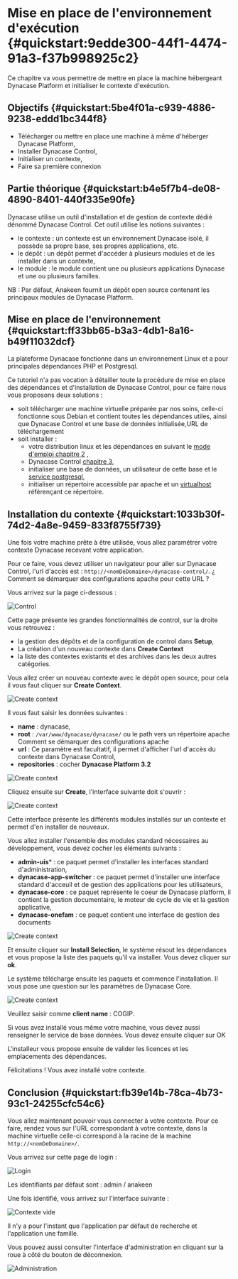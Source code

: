# Mise en place de l'environnement d'exécution {#quickstart:9edde300-44f1-4474-91a3-f37b998925c2}

Ce chapitre va vous permettre de mettre en place la machine hébergeant Dynacase
Platform et initialiser le contexte d'exécution.

## Objectifs {#quickstart:5be4f01a-c939-4886-9238-eddd1bc344f8}

 * Télécharger ou mettre en place une machine à même d'héberger Dynacase Platform,
 * Installer Dynacase Control,
 * Initialiser un contexte,
 * Faire sa première connexion

## Partie théorique {#quickstart:b4e5f7b4-de08-4890-8401-440f335e90fe}

Dynacase utilise un outil d'installation et de gestion de contexte dédié dénommé Dynacase Control. Cet outil utilise les notions suivantes :

* le contexte : un contexte est un environnement Dynacase isolé, il possède sa propre base, ses propres applications, etc.
* le dépôt : un dépôt permet d'accéder à plusieurs modules et de les installer dans un contexte,
* le module : le module contient une ou plusieurs applications Dynacase et une ou plusieurs familles. 

NB : Par défaut, Anakeen fournit un dépôt open source contenant les principaux modules de Dynacase Platform.

## Mise en place de l'environnement {#quickstart:ff33bb65-b3a3-4db1-8a16-b49f11032dcf}

La plateforme Dynacase fonctionne dans un environnement Linux et a pour principales dépendances PHP et Postgresql.

Ce tutoriel n'a pas vocation à détailler toute la procédure de mise en place
des dépendances et d'installation de Dynacase Control, pour ce faire nous vous proposons deux solutions :

* soit télécharger une machine virtuelle préparée par nos soins, celle-ci fonctionne sous Debian et contient toutes les dépendances utiles, ainsi que Dynacase Control et une base de données initialisée,<span class="flag fixme">URL de téléchargement</span>
* soit installer :
    * votre distribution linux et les dépendances en suivant le [mode d'emploi chapitre 2](https://docs.anakeen.com/dynacase/3.2/dynacase-doc-platform-operating-manual/website/book/manex-ref:7190c4ba-9c34-430d-9165-522c3ffe8eb9.html) ,
    * Dynacase Control [chapitre 3](https://docs.anakeen.com/dynacase/3.2/dynacase-doc-platform-operating-manual/website/book/manex-ref:ab61ed63-269b-458a-98ea-0accf470a460.html),
    * initialiser une base de données, un utilisateur de cette base et le [service postgresql](https://docs.anakeen.com/dynacase/3.2/dynacase-doc-platform-operating-manual/website/book/manex-ref:7190c4ba-9c34-430d-9165-522c3ffe8eb9.html##pre-req-postgresql),
    * initialiser un répertoire accessible par apache et un [virtualhost](https://docs.anakeen.com/dynacase/3.2/dynacase-doc-platform-operating-manual/website/book/manex-ref:7190c4ba-9c34-430d-9165-522c3ffe8eb9.html#manex-ref:89988168-0127-4782-9ec2-2d531fc28fd9) référençant ce répertoire.

## Installation du contexte {#quickstart:1033b30f-74d2-4a8e-9459-833f8755f739}

Une fois votre machine prête à être utilisée, vous allez paramétrer votre contexte Dynacase recevant votre application.

Pour ce faire, vous devez utiliser un navigateur pour aller sur Dynacase Control, l'url d'accès est : `http://<nomDeDomaine>/dynacase-control/`. <span class="flag inline fixme">¿ Comment se démarquer des configurations apache pour cette URL ?</span>

Vous arrivez sur la page ci-dessous :

![ Control ](01-01-Control.png "Control")

Cette page présente les grandes fonctionnalités de control, sur la droite vous retrouvez :

* la gestion des dépôts et de la configuration de control dans **Setup**,
* La création d'un nouveau contexte dans **Create Context**
* la liste des contextes existants et des archives dans les deux autres catégories.

Vous allez créer un nouveau contexte avec le dépôt open source, pour cela il vous
faut cliquer sur **Create Context**.

![ Create context ](01-01-context.png "Create context")

Il vous faut saisir les données suivantes :

* **name** : dynacase,
* **root** : `/var/www/dynacase/dynacase/` ou le path vers un répertoire apache <span class="flag fixme">Comment se démarquer des configurations apache</span>
* **url** : Ce paramètre est facultatif, il permet d'afficher l'url d'accès du contexte dans Dynacase Control,
* **repositories** : cocher **Dynacase Platform 3.2**

![ Create context ](01-01-creation-context.png "Create context")

Cliquez ensuite sur **Create**, l'interface suivante doit s'ouvrir :

![ Create context ](01-01-creation-context2.png "Create context")

Cette interface présente les différents modules installés sur un contexte et
permet d'en installer de nouveaux.

Vous allez installer l'ensemble des modules standard nécessaires au développement, vous devez cocher les éléments suivants :

* **admin-uis*** : ce paquet permet d'installer les interfaces standard d'administration,
* **dynacase-app-switcher** : ce paquet permet d'installer une interface standard d'acceuil et de gestion des applications pour les utilisateurs,
* **dynacase-core** : ce paquet représente le coeur de Dynacase platform, il contient la gestion documentaire, le moteur de cycle de vie et la gestion applicative,
* **dynacase-onefam** : ce paquet contient une interface de gestion des documents

![ Create context ](01-01-creation-context3.png "Create context")

Et ensuite cliquer sur **Install Selection**, le système résout les dépendances et vous propose la liste des paquets qu'il va installer. Vous devez cliquer sur **ok**.

Le système télécharge ensuite les paquets et commence l'installation. Il vous pose une question sur les paramètres de Dynacase Core.

![ Create context ](01-01-creation-context4.png "Create context")

Veuillez saisir comme **client name** : COGIP.

Si vous avez installé vous même votre machine, vous devez aussi renseigner le
service de base données. Vous devez ensuite cliquer sur OK

L'installeur vous propose ensuite de valider les licences et les emplacements des dépendances.

Félicitations ! Vous avez installé votre contexte.

## Conclusion {#quickstart:fb39e14b-78ca-4b73-93c1-24255cfc54c6}

Vous allez maintenant pouvoir vous connecter à votre contexte. Pour ce faire, rendez vous sur l'URL correspondant à votre contexte, dans la machine virtuelle celle-ci correspond à la racine de la machine `http://<nomDeDomaine>/`.

Vous arrivez sur cette page de login :

![ Login ](01-01-test-context.png "Login")

Les identifiants par défaut sont : admin / anakeen

Une fois identifié, vous arrivez sur l'interface suivante :

![ Contexte vide ](01-01-test-context1.png "Contexte vide")

Il n'y a pour l'instant que l'application par défaut de recherche et l'application une famille.

Vous pouvez aussi consulter l'interface d'administration en cliquant sur la roue à côté du bouton de déconnexion.

![ Administration ](01-01-test-context2.png "Administration")

